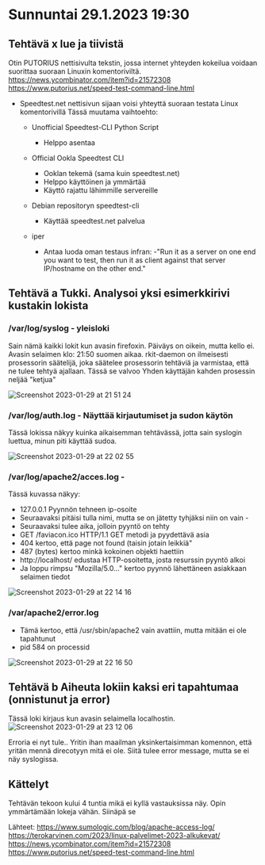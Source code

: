 # Sunnuntai 29.1.2023 19:30

## Tehtävä x lue ja tiivistä

Otin PUTORIUS nettisivulta tekstin, jossa internet yhteyden kokeilua voidaan suorittaa suoraan Linuxin komentoriviltä.
https://news.ycombinator.com/item?id=21572308
https://www.putorius.net/speed-test-command-line.html

- Speedtest.net nettisivun sijaan voisi yhteyttä suoraan testata Linux komentorivillä
Tässä muutama vaihtoehto:
  - Unofficial Speedtest-CLI Python Script
    - Helppo asentaa
    
  - Official Ookla Speedtest CLI
    - Ooklan tekemä (sama kuin speedtest.net)
    - Helppo käyttöinen ja ymmärtää
    - Käyttö rajattu lähimmille servereille
    
  - Debian repositoryn speedtest-cli
    - Käyttää speedtest.net palvelua
    
  - iper
    - Antaa luoda oman testaus infran: 
      -"Run it as a server on one end you want to test, then run it as client against that server IP/hostname on the other end."
      
## Tehtävä a Tukki. Analysoi yksi esimerkkirivi kustakin lokista

### /var/log/syslog - yleisloki
Sain nämä kaikki lokit kun avasin firefoxin. Päiväys on oikein, mutta kello ei. Avasin selaimen klo: 21:50 suomen aikaa.
rkit-daemon on ilmeisesti prosessorin säätelijä, joka säätelee prosessorin tehtäviä ja varmistaa, että ne tulee tehtyä ajallaan.
Tässä se valvoo Yhden käyttäjän kahden prosessin neljää "ketjua"
    
 ![Screenshot 2023-01-29 at 21 51 24](https://user-images.githubusercontent.com/104775534/215352260-4574f527-a494-48eb-b8f4-6e43a11409a9.png)

### /var/log/auth.log - Näyttää kirjautumiset ja sudon käytön

Tässä lokissa näkyy kuinka aikaisemman tehtävässä, jotta sain syslogin luettua, minun piti käyttää sudoa.

![Screenshot 2023-01-29 at 22 02 55](https://user-images.githubusercontent.com/104775534/215352744-ebac53a7-9b1b-4162-8d6d-5ea42cb84f34.png)

### /var/log/apache2/acces.log - 

Tässä kuvassa näkyy:

- 127.0.0.1 Pyynnön tehneen ip-osoite
- Seuraavaksi pitäisi tulla nimi, mutta se on jätetty tyhjäksi niin on vain -
- Seuraavaksi tulee aika, jolloin pyyntö on tehty
- GET /faviacon.ico HTTP/1.1 GET metodi ja pyydettävä asia
- 404 kertoo, että page not found (taisin jotain leikkiä"
- 487 (bytes) kertoo minkä kokoinen objekti haettiin
- http://localhost/ edustaa HTTP-osoitetta, josta resurssin pyyntö alkoi
- Ja loppu rimpsu "Mozilla/5.0..." kertoo pyynnö lähettäneen asiakkaan selaimen tiedot

![Screenshot 2023-01-29 at 22 14 16](https://user-images.githubusercontent.com/104775534/215353402-37d277a8-0bfe-4c77-a035-02e5d72a8fe2.png)

### /var/apache2/error.log

- Tämä kertoo, että /usr/sbin/apache2 vain avattiin, mutta mitään ei ole tapahtunut
- pid 584 on processid

![Screenshot 2023-01-29 at 22 16 50](https://user-images.githubusercontent.com/104775534/215353523-3ef665d1-9fdd-45bb-b411-de0426225125.png)


## Tehtävä b Aiheuta lokiin kaksi eri tapahtumaa (onnistunut ja error)

Tässä loki kirjaus kun avasin selaimella localhostin.
![Screenshot 2023-01-29 at 23 12 06](https://user-images.githubusercontent.com/104775534/215355902-eafac79f-7376-4afe-bd76-f0f9a464658c.png)

Erroria ei nyt tule.. Yritin ihan maailman yksinkertaisimman komennon, että yritän mennä direcotyyn mitä ei ole. Siitä tulee error message, mutta se ei näy syslogissa.

## Kättelyt

Tehtävän tekoon kului 4 tuntia mikä ei kyllä vastauksissa näy. 
Opin ymmärtämään lokeja vähän.
Siinäpä se

Lähteet: https://www.sumologic.com/blog/apache-access-log/
https://terokarvinen.com/2023/linux-palvelimet-2023-alkukevat/
https://news.ycombinator.com/item?id=21572308
https://www.putorius.net/speed-test-command-line.html
